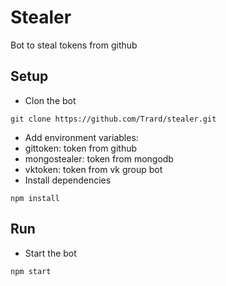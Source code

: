 # Stealer

Bot to steal tokens from github

## Setup
- Clon the bot
```
git clone https://github.com/Trard/stealer.git
```
- Add environment variables:
 - gittoken: token from github
 - mongostealer: token from mongodb
 - vktoken: token from vk group bot
- Install dependencies
```
npm install
```
## Run
- Start the bot
```
npm start
```
